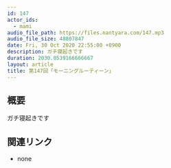 ```yaml
---
id: 147
actor_ids:
  - mami
audio_file_path: https://files.nantyara.com/147.mp3
audio_file_size: 48807847
date: Fri, 30 Oct 2020 22:55:00 +0900
description: ガチ寝起きです
duration: 2030.0539166666667
layout: article
title: 第147回「モーニングルーティーン」
---
```

## 概要

ガチ寝起きです

## 関連リンク

* none

